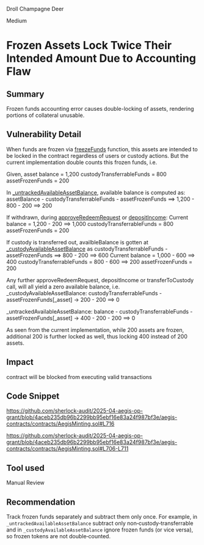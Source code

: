 Droll Champagne Deer

Medium

# Frozen Assets Lock Twice Their Intended Amount Due to Accounting Flaw

## Summary
Frozen funds accounting error causes double-locking of assets, rendering portions of collateral unusable.

## Vulnerability Detail

When funds are frozen via [freezeFunds](https://github.com/sherlock-audit/2025-04-aegis-op-grant/blob/4aceb235db96b2299bb95ebf16e83a24f987bf3e/aegis-contracts/contracts/AegisMinting.sol#L605-L613) function, this assets are intended to be locked in the contract regardless of
users or custody actions.
But the current implementation double counts this frozen funds, i.e.

Given, asset balance = 1,200
custodyTransferrableFunds = 800
assetFrozenFunds = 200

In [_untrackedAvailableAssetBalance](https://github.com/sherlock-audit/2025-04-aegis-op-grant/blob/4aceb235db96b2299bb95ebf16e83a24f987bf3e/aegis-contracts/contracts/AegisMinting.sol#L716), available balance is computed as:
 assetBalance - custodyTransferrableFunds - assetFrozenFunds
 ==> 1,200 - 800 - 200 ==> 200

If withdrawn, during [approveRedeemRequest](https://github.com/sherlock-audit/2025-04-aegis-op-grant/blob/4aceb235db96b2299bb95ebf16e83a24f987bf3e/aegis-contracts/contracts/AegisMinting.sol#L315-L358) or [depositIncome](https://github.com/sherlock-audit/2025-04-aegis-op-grant/blob/4aceb235db96b2299bb95ebf16e83a24f987bf3e/aegis-contracts/contracts/AegisMinting.sol#L397-L435):
Current balance = 1,200 - 200 ==> 1,000
custodyTransferrableFunds = 800
assetFrozenFunds = 200

If custody is transferred out, availbleBalance is gotten at [_custodyAvailableAssetBalance](https://github.com/sherlock-audit/2025-04-aegis-op-grant/blob/4aceb235db96b2299bb95ebf16e83a24f987bf3e/aegis-contracts/contracts/AegisMinting.sol#L706-L711)
 as custodyTransferrableFunds - assetFrozenFunds
==> 800 - 200 ==> 600
Current balance = 1,000 - 600 ==> 400
custodyTransferrableFunds = 800 - 600 ==> 200
assetFrozenFunds = 200

Any further approveRedeemRequest, depositIncome or transferToCustody call, will all yield a zero available balance,
i.e. _custodyAvailableAssetBalance: custodyTransferrableFunds - assetFrozenFunds[_asset]
-> 200 - 200 ==> 0

_untrackedAvailableAssetBalance: balance - custodyTransferrableFunds - assetFrozenFunds[_asset]
-> 400 - 200 - 200 ==> 0

As seen from the current implementation, while 200 assets are frozen, additional 200 is further
locked as well, thus locking 400 instead of 200 assets.

## Impact
contract will be blocked from executing valid transactions
## Code Snippet
https://github.com/sherlock-audit/2025-04-aegis-op-grant/blob/4aceb235db96b2299bb95ebf16e83a24f987bf3e/aegis-contracts/contracts/AegisMinting.sol#L716

https://github.com/sherlock-audit/2025-04-aegis-op-grant/blob/4aceb235db96b2299bb95ebf16e83a24f987bf3e/aegis-contracts/contracts/AegisMinting.sol#L706-L711

## Tool used
Manual Review

## Recommendation
Track frozen funds separately and subtract them only once. For example, in `_untrackedAvailableAssetBalance` subtract 
only non‑custody‑transferrable and in `_custodyAvailableAssetBalance` ignore frozen funds (or vice versa), 
so frozen tokens are not double‑counted.
